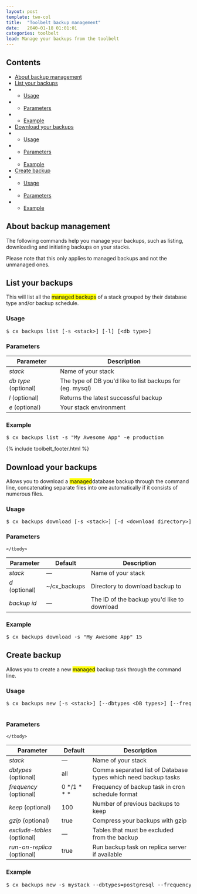 ```yaml
---
layout: post
template: two-col
title:  "Toolbelt backup management"
date:   2040-01-18 01:01:01
categories: toolbelt
lead: Manage your backups from the toolbelt
---
```


<h2>Contents</h2>
<ul class="page-toc">
    <li>
        <a href="#about">About backup management</a>
    </li>
	<li>
		<a href="#list">List your backups</a>
	</li>
	        <li>
                <ul>
                <li><a href="#list_usage">Usage</a></li>
                </ul>
            </li>
            <li>
                <ul>
                <li><a href="#list_params">Parameters</a></li>
                </ul>
            </li>
            <li>
                <ul>
                <li><a href="#list_example">Example</a></li>
                </ul>
            </li>
	<li>
		<a href="#download">Download your backups</a>
	</li>
	        <li>
                <ul>
                <li><a href="#download_usage">Usage</a></li>
                </ul>
            </li>
            <li>
                <ul>
                <li><a href="#download_params">Parameters</a></li>
                </ul>
            </li>
            <li>
                <ul>
                <li><a href="#download_example">Example</a></li>
                </ul>
            </li>
	<li>
		<a href="#new">Create backup</a>
	</li>
	        <li>
                <ul>
                <li><a href="#new_usage">Usage</a></li>
                </ul>
            </li>
            <li>
                <ul>
                <li><a href="#new_params">Parameters</a></li>
                </ul>
            </li>
            <li>
                <ul>
                <li><a href="#new_example">Example</a></li>
                </ul>
            </li>

</ul>

<h2 id="about">About backup management</h2>
The following commands help you manage your backups, such as listing, downloading and initiating backups on your stacks.

<div class="notice notice-warning">
    <p>Please note that this only applies to managed backups and not the unmanaged ones.</p>
</div>

<h2 id="list">List your backups</h2>
This will list all the <span style="background-color: #FFFF00">managed backups</span> of a stack grouped by their database type and/or backup schedule.

<h3 id="list_usage">Usage</h3>

<pre class="prettyprint">
$ cx backups list [-s &lt;stack&gt;] [-l] [&lt;db type&gt;]
</pre>

<h3 id="list_params">Parameters</h3>
<table class='table table-bordered table-striped table-small'>
    <thead>
        <tr>
            <th align="center">Parameter</th>
            <th align="center">Description</th>
        </tr>
    </thead>
    <tbody>
        <tr>
            <td><i>stack</i></td>
            <td>Name of your stack</td>
        </tr>
        <tr>
            <td><i>db type</i> (optional)</td>
            <td>The type of DB you'd like to list backups for (eg. mysql)</td>
        </tr>
        <tr>
            <td><i>l</i> (optional)</td>
            <td>Returns the latest successful backup</td>
        </tr>
        <tr>
            <td><i>e</i> (optional)</td>
            <td>Your stack environment</td>
        </tr>
    </tbody>
</table>

<h3 id="list_example">Example</h3>

<pre class="prettyprint">
$ cx backups list -s "My Awesome App" -e production
</pre>

{% include toolbelt_footer.html %}

<h2 id="download">Download your backups</h2>

Allows you to download a <span style="background-color: #FFFF00">managed</span>database backup through the command line, concatenating separate files into one automatically if it consists of numerous files.

<h3 id="download_usage">Usage</h3>

<pre class="prettyprint">
$ cx backups download [-s &lt;stack&gt;] [-d &lt;download directory&gt;] &lt;backup id&gt;
</pre>

<h3 id="download_params">Parameters</h3>
<table class='table table-bordered table-striped table-small'>
    <thead>
        <tr>
            <th align="center">Parameter</th>
            <th align="center">Default</th>
            <th align="center">Description</th>
        </tr>
    </thead>
    <tbody>
        <tr>
            <td><i>stack</i> </td>
            <td><i>&mdash;</i></td>
            <td>Name of your stack</td>
        </tr>        
        <tr>
            <td><i>d</i> (optional)</td>
            <td>~/cx_backups</td>
            <td>Directory to download backup to</td>
        </tr>
        <tr>
            <td><i>backup id</i></td>
            <td><i>&mdash;</i></td>
            <td>The ID of the backup you'd like to download</td>
        </tr>

    </tbody>
</table>

<h3 id="download_example">Example</h3>

<pre class="prettyprint">
$ cx backups download -s "My Awesome App" 15
</pre>

<h2 id="new">Create backup</h2>

Allows you to create a new <span style="background-color: #FFFF00">managed</span> backup task through the command line.

<h3 id="new_usage">Usage</h3>

<pre class="prettyprint">
$ cx backups new [-s &lt;stack&gt;]	[--dbtypes &lt;DB types&gt;] [--frequency &lt;Frequency&gt;] [--keep &lt;Keep&gt;] [--gzip &lt;Gzip&gt;] [exclude-tables &lt;Exclude tables&gt;] [--run-on-replica &lt;Run on replica&gt;]

</pre>

<h3 id="new_params">Parameters</h3>
<table class='table table-bordered table-striped table-small'>
    <thead>
        <tr>
            <th align="center">Parameter</th>
            <th align="center">Default</th>
            <th align="center">Description</th>
        </tr>
    </thead>
    <tbody>
        <tr>
            <td><i>stack</i> </td>
            <td><i>&mdash;</i></td>
            <td>Name of your stack</td>
        </tr>        
        <tr>
            <td><i>dbtypes</i> (optional)</td>
            <td>all</td>
            <td>Comma separated list of Database types which need backup tasks</td>
        </tr>
        <tr>
            <td><i>frequency</i> (optional)</td>
            <td>0 */1 * * *</td>
            <td>Frequency of backup task in cron schedule format</td>
        </tr>
        <tr>
            <td><i>keep</i> (optional)</td>
            <td>100</td>
            <td>Number of previous backups to keep</td>
        </tr>
        <tr>
            <td><i>gzip</i> (optional)</td>
            <td>true</td>
            <td>Compress your backups with gzip</td>
        </tr>
        <tr>
            <td><i>exclude-tables</i> (optional)</td>
            <td><i>&mdash;</i></td>
            <td>Tables that must be excluded from the backup</td>
        </tr>
        <tr>
            <td><i>run-on-replica</i> (optional)</td>
            <td>true</td>
            <td>Run backup task on replica server if available</td>
        </tr>

    </tbody>
</table>

<h3 id="new_example">Example</h3>

<pre class="prettyprint">
$ cx backups new -s mystack --dbtypes=postgresql --frequency="0 */1 * * *" --keep 50 --gzip=true exclude-tables=my_log_table --run-on-replica=false
</pre>
